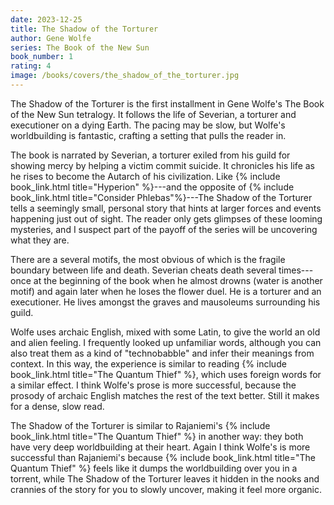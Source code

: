 ```yaml
---
date: 2023-12-25
title: The Shadow of the Torturer
author: Gene Wolfe
series: The Book of the New Sun
book_number: 1
rating: 4
image: /books/covers/the_shadow_of_the_torturer.jpg
---
```


<span class="book-title">The Shadow of the Torturer</span> is the first
installment in Gene Wolfe's The Book of the New Sun tetralogy. It follows the
life of Severian, a torturer and executioner on a dying Earth. The pacing may
be slow, but Wolfe's worldbuilding is fantastic, crafting a setting that pulls
the reader in.

The book is narrated by Severian, a torturer exiled from his guild for showing
mercy by helping a victim commit suicide. It chronicles his life as he rises
to become the Autarch of his civilization. Like {% include book_link.html
title="Hyperion" %}---and the opposite of {% include book_link.html
title="Consider Phlebas"%}---<span class="book-title">The Shadow of the
Torturer</span> tells a seemingly small, personal story that hints at larger
forces and events happening just out of sight. The reader only gets glimpses
of these looming mysteries, and I suspect part of the payoff of the series
will be uncovering what they are.

There are a several motifs, the most obvious of which is the fragile boundary
between life and death. Severian cheats death several times---once at the
beginning of the book when he almost drowns (water is another motif) and again
later when he loses the flower duel. He is a torturer and an executioner. He
lives amongst the graves and mausoleums surrounding his guild.

Wolfe uses archaic English, mixed with some Latin, to give the world an old
and alien feeling. I frequently looked up unfamiliar words, although you can
also treat them as a kind of "technobabble" and infer their meanings from
context. In this way, the experience is similar to reading {% include
book_link.html title="The Quantum Thief" %}, which uses foreign words for a
similar effect. I think Wolfe's prose is more successful, because the prosody
of archaic English matches the rest of the text better. Still it makes for a
dense, slow read.

<span class="book-title">The Shadow of the Torturer</span> is similar to
Rajaniemi's {% include book_link.html title="The Quantum Thief" %} in another
way: they both have very deep worldbuilding at their heart. Again I think
Wolfe's is more successful than Rajaniemi's because {% include book_link.html
title="The Quantum Thief" %} feels like it dumps the worldbuilding over you in
a torrent, while <span class="book-title">The Shadow of the Torturer</span>
leaves it hidden in the nooks and crannies of the story for you to slowly
uncover, making it feel more organic.
